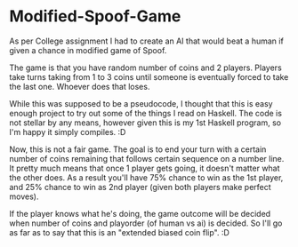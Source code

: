 # Modified-Spoof-Game
As per College assignment I had to create an AI that would beat a human if given a chance in modified game of Spoof.

The game is that you have random number of coins and 2 players. Players take turns taking from 1 to 3 coins until someone is eventually forced to take the last one. Whoever does that loses.

While this was supposed to be a pseudocode, I thought that this is easy enough project to try out some of the things I read on Haskell. The code is not stellar by any means, however given this is my 1st Haskell program, so I'm happy it simply compiles. :D

Now, this is not a fair game. The goal is to end your turn with a certain number of coins remaining that follows certain sequence on a number line. It pretty much means that once 1 player gets going, it doesn't matter what the other does. As a result you'll have 75% chance to win as the 1st player, and 25% chance to win as 2nd player (given both players make perfect moves).

If the player knows what he's doing, the game outcome will be decided when number of coins and playorder (of human vs ai) is decided. So I'll go as far as to say that this is an "extended biased coin flip". :D
